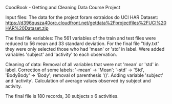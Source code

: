 CoodBook - Getting and Cleaning Data Course Project

Input files:
The data for the project foram extraidos do UCI HAR Dataset:
https://d396qusza40orc.cloudfront.net/getdata%2Fprojectfiles%2FUCI%20HAR%20Dataset.zip

The final file variables:
The 561 variables of the train and test files were reduced to 56 mean and 33 standard deviation.
For the final file "tidy.txt" they were only selected those who had 'mean' or 'std' in label.
Were added variables 'subject' and 'activity' to each observation.

Cleaning of data:
    Removal of all variables that were not 'mean' or 'std' in label.
    Correction of some labels:
     '-mean' -> 'Mean'; '-std' -> 'Std', 'BodyBody' -> 'Body'; removal of parenthesis '()'.
    Adding variable 'subject' and 'activity'.
    Calculation of average values observed by subject and activity.

The final file is 180 records, 30 subjects x 6 activities.
